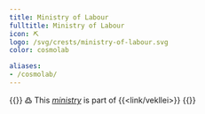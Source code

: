 ```yaml
---
title: Ministry of Labour
fulltitle: Ministry of Labour
icon: ⛏️
logo: /svg/crests/ministry-of-labour.svg
color: cosmolab

aliases:
- /cosmolab/
---
```

{{<note>}}
߷ This *[ministry](/ministries/)* is part of {{<link/vekllei>}}
{{</note>}}
